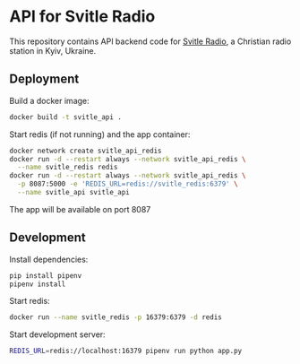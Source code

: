 # API for Svitle Radio

This repository contains API backend code for [Svitle
Radio](https://svitle.org), a Christian radio station in Kyiv, Ukraine.

## Deployment

Build a docker image:

```bash
docker build -t svitle_api .
```

Start redis (if not running) and the app container:

```bash
docker network create svitle_api_redis
docker run -d --restart always --network svitle_api_redis \
  --name svitle_redis redis
docker run -d --restart always --network svitle_api_redis \
  -p 8087:5000 -e 'REDIS_URL=redis://svitle_redis:6379' \
  --name svitle_api svitle_api
```

The app will be available on port 8087

## Development

Install dependencies:

```bash
pip install pipenv
pipenv install
```

Start redis:

```bash
docker run --name svitle_redis -p 16379:6379 -d redis
```

Start development server:

```bash
REDIS_URL=redis://localhost:16379 pipenv run python app.py
```
